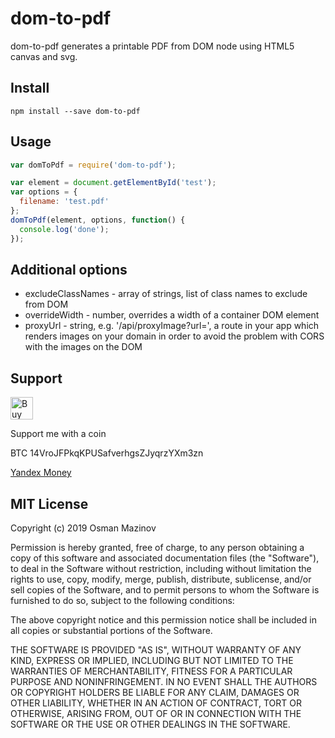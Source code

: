 # dom-to-pdf

dom-to-pdf generates a printable PDF from DOM node using HTML5 canvas and svg.

## Install

```
npm install --save dom-to-pdf
```

## Usage
```javascript
var domToPdf = require('dom-to-pdf');

var element = document.getElementById('test');
var options = {
  filename: 'test.pdf'
};
domToPdf(element, options, function() {
  console.log('done');
});
```

## Additional options
* excludeClassNames - array of strings, list of class names to exclude from DOM
* overrideWidth - number, overrides a width of a container DOM element 
* proxyUrl - string, e.g. '/api/proxyImage?url=', a route in your app which renders images on your domain in order to avoid the problem with CORS with the images on the DOM

## Support
<a href='https://ko-fi.com/Y8Y5ZDQP' target='_blank'><img height='36' style='border:0px;height:36px;' src='https://az743702.vo.msecnd.net/cdn/kofi4.png?v=2' border='0' alt='Buy Me a Coffee at ko-fi.com' /></a>

Support me with a coin

BTC 14VroJFPkqKPUSafverhgsZJyqrzYXm3zn


<a href='https://money.yandex.ru/to/410012447478695' target='_blank'>Yandex Money</a>

## MIT License
Copyright (c) 2019 Osman Mazinov

Permission is hereby granted, free of charge, to any person obtaining a copy
of this software and associated documentation files (the "Software"), to deal
in the Software without restriction, including without limitation the rights
to use, copy, modify, merge, publish, distribute, sublicense, and/or sell
copies of the Software, and to permit persons to whom the Software is
furnished to do so, subject to the following conditions:

The above copyright notice and this permission notice shall be included in
all copies or substantial portions of the Software.

THE SOFTWARE IS PROVIDED "AS IS", WITHOUT WARRANTY OF ANY KIND, EXPRESS OR
IMPLIED, INCLUDING BUT NOT LIMITED TO THE WARRANTIES OF MERCHANTABILITY,
FITNESS FOR A PARTICULAR PURPOSE AND NONINFRINGEMENT. IN NO EVENT SHALL THE
AUTHORS OR COPYRIGHT HOLDERS BE LIABLE FOR ANY CLAIM, DAMAGES OR OTHER
LIABILITY, WHETHER IN AN ACTION OF CONTRACT, TORT OR OTHERWISE, ARISING FROM,
OUT OF OR IN CONNECTION WITH THE SOFTWARE OR THE USE OR OTHER DEALINGS IN
THE SOFTWARE.


